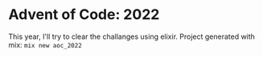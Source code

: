 # Advent of Code: 2022
This year, I'll try to clear the challanges using elixir.
Project generated with mix: `mix new aoc_2022`
